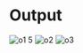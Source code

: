 # Output

![o1](https://user-images.githubusercontent.com/98950106/153708037-164423e4-e309-4542-8229-ac8117fc45e0.png)
5
![o2](https://user-images.githubusercontent.com/98950106/153708070-15889f5b-43b1-448b-970a-2488cfa2686e.png)
![o3](https://user-images.githubusercontent.com/98950106/153708091-17597569-c93d-4ccb-ad4b-fc697cd1e65e.png)



